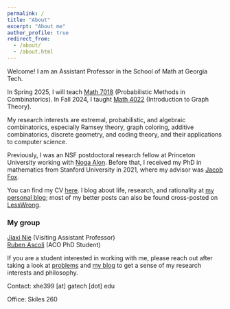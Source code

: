 ```yaml
---
permalink: /
title: "About"
excerpt: "About me"
author_profile: true
redirect_from: 
  - /about/
  - /about.html
---
```


Welcome! I am an Assistant Professor in the School of Math at Georgia Tech.

In Spring 2025, I will teach [Math 7018](https://math.gatech.edu/courses/math/7018) (Probabilistic Methods in Combinatorics). In Fall 2024, I taught [Math 4022](https://math.gatech.edu/courses/math/4022) (Introduction to Graph Theory). 

My  research interests are extremal, probabilistic, and algebraic combinatorics, especially Ramsey theory, graph coloring, additive combinatorics, discrete geometry, and coding theory, and their applications to computer science.

Previously, I was an NSF postdoctoral research fellow at Princeton University working with [Noga Alon](https://web.math.princeton.edu/~nalon/). Before that, I received my PhD in mathematics from Stanford University in 2021, where my advisor was [Jacob Fox](https://stanford.edu/~jacobfox/).

You can find my CV [here](https://alkjash.github.io/files/CV_Xiaoyu_He.pdf). I blog about life, research, and rationality at [my personal blog](https://radimentary.wordpress.com); most of my better posts can also be found cross-posted on [LessWrong](https://www.lesswrong.com/users/alkjash).

### My group

[Jiaxi Nie](https://jiaxinie.github.io/) (Visiting Assistant Professor) <br />
[Ruben Ascoli](https://sites.google.com/view/ruben-ascoli) (ACO PhD Student)

If you are a student interested in working with me, please reach out after taking a look at [problems](https://alkjash.github.io/problems/) and [my blog](https://alkjash.github.io/blog/) to get a sense of my research interests and philosophy.

Contact: xhe399 [at] gatech [dot] edu

Office: Skiles 260
